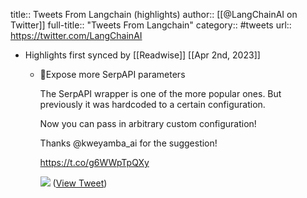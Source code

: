 title:: Tweets From Langchain (highlights)
author:: [[@LangChainAI on Twitter]]
full-title:: "Tweets From Langchain"
category:: #tweets
url:: https://twitter.com/LangChainAI

- Highlights first synced by [[Readwise]] [[Apr 2nd, 2023]]
	- 🔎Expose more SerpAPI parameters
	  
	  The SerpAPI wrapper is one of the more popular ones. But previously it was hardcoded to a certain configuration.
	  
	  Now you can pass in arbitrary custom configuration!
	  
	  Thanks @kweyamba_ai for the suggestion!
	  
	  https://t.co/g6WWpTpQXy 
	  
	  ![](https://pbs.twimg.com/media/FmceKJragAEK8zL.jpg) ([View Tweet](https://twitter.com/LangChainAI/status/1614295181154717696))